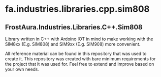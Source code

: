 # fa.industries.libraries.cpp.sim808
## FrostAura.Industries.Libraries.C++.Sim808
Library written in C++ with Ardoino IOT in mind to make working with the SIM8xx (E.g. SIM808) and SIM9xx (E.g. SIM908) more convenient.

All reference material can be found in this repository that was used to create it. This repository was created with bare minimum requirements for the project that it was used for. Feel free to extend and improve based on your own needs.
